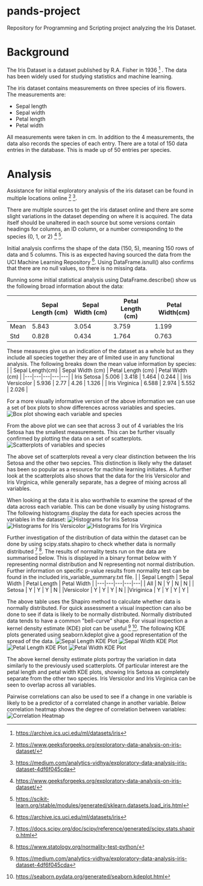 # pands-project
Repository for Programming and Scripting project analyzing the Iris Dataset.

# Background
The Iris Dataset is a dataset published by R.A. Fisher in 1936 [^1] . The data has been widely used for studying statistics and machine learning.

The iris dataset contains measurements on three species of iris flowers. The measurements are:
- Sepal length
- Sepal width
- Petal length
- Petal width

All measurements were taken in cm. In addition to the 4 measurements, the data also records the species of each entry.
There are a total of 150 data entries in the database. This is made up of 50 entries per species.

# Analysis
Assistance for initial exploratory analysis of the iris dataset can be found in multiple locations online [^2] [^3].

There are multiple sources to get the iris dataset online and there are some slight variations in the dataset depending on where it is acquired. The data itself should be unaltered in each source but some versions contain headings for columns, an ID column, or a number corresponding to the species (0, 1, or 2) [^2] [^4]. 

Initial analysis confirms the shape of the data (150, 5), meaning 150 rows of data and 5 columns. This is as expected having sourced the data from the UCI Machine Learning Repository [^1]. Using DataFrame.isnull() also confirms that there are no null values, so there is no missing data.

Running some initial statistical analysis using DataFrame.describe() show us the following broad information about the data:

| | Sepal Length (cm) | Sepal Width (cm) | Petal Length (cm) | Petal Width(cm) |
|---|---|---|---|---|
|Mean| 5.843 | 3.054 | 3.759 | 1.199 |
|Std| 0.828 | 0.434 | 1.764 | 0.763 |

These measures give us an indication of the dataset as a whole but as they include all species together they are of limited use in any functional analysis. The following breaks down the mean value information by species:
| | Sepal Length(cm) | Sepal Width (cm) | Petal Length (cm) | Petal Width (cm) |
|---|---|---|---|---|
| Iris Setosa | 5.006 | 3.418 | 1.464 | 0.244 |
| Iris Versicolor | 5.936 | 2.77 | 4.26 | 1.326 |
| Iris Virginica | 6.588 | 2.974 | 5.552 | 2.026 |

For a more visually informative version of the above information we can use a set of box plots to show differences across variables and species.
![Box plot showing each variable and species](box_plots.png)

From the above plot we can see that across 3 out of 4 variables the Iris Setosa has the smallest measurements. This can be further visually confirmed by plotting the data on a set of scatterplots.
![Scatterplots of variables and species](scatterplot_array.png)

The above set of scatterplots reveal a very clear distinction between the Iris Setosa and the other two sepcies. This distinction is likely why the dataset has been so popular as a resource for machine learning initiates.
A further look at the scatterplots also shows that the data for the Iris Versicolor and Iris Virginica, while generally separate, has a degree of mixing across all variables.

When looking at the data it is also worthwhile to examine the spread of the data across each variable. This can be done visually by using histograms. The following histograms display the data for each species across the variables in the dataset:
![Histograms for Iris Setosa](grouped_histograms_setosa.png)
![Histograms for Iris Versicolor](grouped_histograms_versicolor.png)
![Histograms for Iris Virginica](grouped_histograms_virginica.png)

Further investigation of the distribution of data within the dataset can be done by using scipy.stats.shapiro to check whether data is normally distributed [^5] [^6]. The results of normality tests run on the data are summarised below. This is displayed in a binary format below with Y representing normal distribution and N representing not normal distribution. Further information on specific p-value results from normality test can be found in the included iris_variable_summary.txt file.
| | Sepal Length | Sepal Width | Petal Length | Petal Width |
|---|---|---|---|---|
| All | N | Y | N | N |
| Setosa | Y | Y | Y | N |
|Versicolor | Y | Y | Y | N |
|Viriginica | Y | Y | Y | Y |

The above table uses the Shapiro method to calculate whether data is normally distributed. For quick assessment a visual inspection can also be done to see if data is likely to be normally distributed. Normally distributed data tends to have a common "bell-curve" shape. For visual inspection a kernel density estimate (KDE) plot can be useful [^3] [^7].
The following KDE plots generated using seaborn.kdeplot give a good representation of the spread of the data.
![Sepal Length KDE Plot](sepal_length_kde.png)
![Sepal Width KDE Plot](sepal_width_kde.png)
![Petal Length KDE Plot](petal_length_kde.png)
![Petal Width KDE Plot](petal_width_kde.png)

The above kernel density estimate plots portray the variation in data similarly to the previously used scatterplots. Of particular interest are the petal length and petal width KDE plots, showing Iris Setosa as completely separate from the other two species. Iris Versicolor and Iris Virginica can be seen to overlap across all variables.

Pairwise correlations can also be used to see if a change in one variable is likely to be a predictor of a correlated change in another variable. Below correlation heatmap shows the degree of correlation between variables:
![Correlation Heatmap](correlation_heatmap.png)

[^1]: https://archive.ics.uci.edu/ml/datasets/iris
[^2]: https://www.geeksforgeeks.org/exploratory-data-analysis-on-iris-dataset/
[^3]: https://medium.com/analytics-vidhya/exploratory-data-analysis-iris-dataset-4df6f045cda
[^4]: https://scikit-learn.org/stable/modules/generated/sklearn.datasets.load_iris.html
[^5]: https://docs.scipy.org/doc/scipy/reference/generated/scipy.stats.shapiro.html
[^6]: https://www.statology.org/normality-test-python/
[^7]: https://seaborn.pydata.org/generated/seaborn.kdeplot.html
